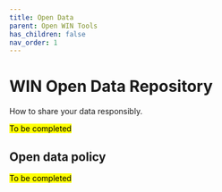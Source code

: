```yaml
---
title: Open Data
parent: Open WIN Tools
has_children: false
nav_order: 1
---
```


# WIN Open Data Repository
How to share your data responsibly.

<mark>To be completed</mark>

## Open data policy

<mark>To be completed</mark>
